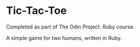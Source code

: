 # Tic-Tac-Toe

Completed as part of The Odin Project: Ruby course.

A simple game for two humans, written in Ruby.